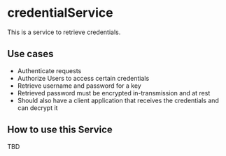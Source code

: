 # credentialService

This is a service to retrieve credentials.

## Use cases
* Authenticate requests
* Authorize Users to access certain credentials
* Retrieve username and password for a key
* Retrieved password must be encrypted in-transmission and at rest
* Should also have a client application that receives the credentials and can decrypt it

## How to use this Service
TBD

